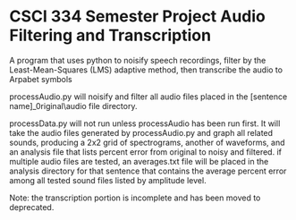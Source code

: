 # CSCI 334 Semester Project Audio Filtering and Transcription
 A program that uses python to noisify speech recordings, filter by the Least-Mean-Squares (LMS) adaptive method, then transcribe the audio to Arpabet symbols

processAudio.py will noisify and filter all audio files placed in the [sentence name]\_0riginal\audio file directory. 

processData.py will not run unless processAudio has been run first. It will take the audio files generated by processAudio.py and graph all related sounds, producing a 2x2 grid of spectrograms, another of waveforms, and an analysis file that lists percent error from original to noisy and filtered. if multiple audio files are tested, an averages.txt file will be placed in the analysis directory for that sentence that contains the average percent error among all tested sound files listed by amplitude level.

Note: the transcription portion is incomplete and has been moved to deprecated.